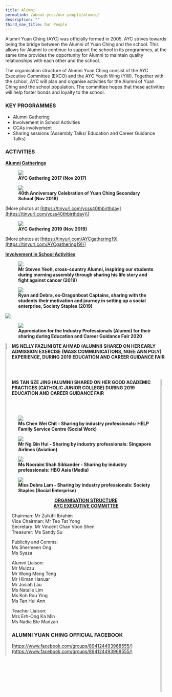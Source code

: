 ```yaml
---
title: Alumni
permalink: /about-ycss/our-people/alumni/
description: ""
third_nav_title: Our People
---
```

Alumni Yuan Ching (AYC) was officially formed in 2005. AYC strives towards being the bridge between the Alumni of Yuan Ching and the school. This allows for Alumni to continue to support the school in its programmes, at the same time provides the opportunity for Alumni to maintain quality relationships with each other and the school. 

The organisation structure of Alumni Yuan Ching consist of the AYC Executive Committee (EXCO) and the AYC Youth Wing (YW). Together with the school, AYC will plan and organise activities for the Alumni of Yuan Ching and the school population. The committee hopes that these activities will help foster bonds and loyalty to the school.

###  KEY PROGRAMMES

*   Alumni Gathering
*   Involvement in School Activities
*   CCAs involvement
*   Sharing sessions (Assembly Talks/ Education and Career Guidance Talks)

### ACTIVITIES

<u><strong> Alumni Gatherings </strong></u>

<figure>
<img src="/images/AYC%20Gathering%202017%20(Nov%202017).jpg">
<figcaption> <strong> AYC Gathering 2017 (Nov 2017) </strong> </figcaption>
</figure>

<figure>
<img src="/images/40th%20Anniversary%20Celeb%20of%20YCSS%20Nov%202018.jpg">
<figcaption> <strong> 40th Anniversary Celebration of Yuan Ching Secondary School (Nov 2018) </strong> </figcaption>
</figure>

\[More photos at [https://tinyurl.com/ycss40thbirthday](https://tinyurl.com/ycss40thbirthday)\]

<figure>
<img src="/images/AYC%20Gathering%202019%20Nov%202019.jpg">
<figcaption> <strong> AYC Gathering 2019 (Nov 2019) </strong> </figcaption>
</figure>

\[More photos at [https://tinyurl.com/AYCgathering19](https://tinyurl.com/AYCgathering19)\]

<u><strong> Involvement in School Activities </strong></u>

<figure>
<img src="/images/Mr%20Steven%20Yeoh%202019.jpg">
<figcaption> <strong> Mr Steven Yeoh, cross-country Alumni, inspiring our students during morning assembly through sharing his life story and fight against cancer (2019) </strong> </figcaption>
</figure>

<figure>
<img src="/images/Society%20Staples%20ALumni%202019.jpg">
<figcaption> <strong> Ryan and Debra, ex-Dragonboat Captains, sharing with the students their motivation and journey in setting up a social enterprise, Society Staples (2019) </strong> </figcaption>
</figure>

![](/images/alumni.jpg)

<figure>
<img src="/images/Alumni%20ECG%20Fair%202020%20(2).jpg">
<figcaption> <strong> Appreciation for the Industry Professionals (Alumni) for their sharing during Education and Career Guidance Fair 2020 </strong> </figcaption>
</figure>

<div>
<div style="float: left">
<img src="/images/ECG%202019.jpg"
    style="width:50%">
</div>
<div>
</div>
</div>

**MS NELLY FAZLINI BTE AHMAD (ALUMNI) SHARED ON HER EARLY ADMISSION EXERCISE (MASS COMMUNICATIONS, NGEE ANN POLY) EXPERIENCE, DURING 2019 EDUCATION AND CAREER GUIDANCE FAIR**

<br><br>

<div>
<div style="float: right">
<img src="/images/ECG%202019%20(2).jpg"
    style="width:50%">
</div>
<div>
</div>
</div>

**MS TAN SZE JING (ALUMNI) SHARED ON HER GOOD ACADEMIC PRACTICES (CATHOLIC JUNIOR COLLEGE) DURING 2019 EDUCATION AND CAREER GUIDANCE FAIR**

<br><Br>

<figure>
<img src="/images/Social%20Work%20ECG%20fair.jpg">
<figcaption> <strong>Ms Chen Wei Chit - Sharing by industry professionals: HELP Family Service Centre (Social Work)</strong> </figcaption>
</figure>

<figure>
<img src="/images/SIA%20ECG%20Fair.jpg">
<figcaption> <strong>Mr Ng Qin Hui - Sharing by industry professionals: Singapore Airlines (Aviation)</strong> </figcaption>
</figure>

<figure>
<img src="/images/HBOasia%20ECG%20Fair.jpg">
<figcaption> <strong>Ms Nooraini Shah Sikkander - Sharing by industry professionals: HBO Asia (Media)</strong> </figcaption>
</figure>

<figure>
<img src="images/Society%20Staples%20ecg%20fair.jpg">
<figcaption> <strong>Miss Debra Lam - Sharing by industry professionals: Society Staples (Social Enterprise)</strong> </figcaption>
</figure>

<center><u><strong>ORGANISATION STRUCTURE <br>
	AYC EXECUTIVE COMMITTEE </strong></u> </center>
	
Chairman:	Mr Zulkifli Ibrahim <br>
Vice Chairman:	Mr Teo Tat Yong <br>
Secretary:	Mr Vincent Chan Voon Shen <br>
Treasurer:	Ms Sandy Su

Publicity and Comms: <Br>
Ms Shermeen Ong <br>
Ms Syaza

Alumni Liaison:	<br>
Mr Muizzu <br>
Mr Wong Meng Teng <br>
Mr Hilman Hanuar <br>
Mr Josiah Lau <Br>
Ms Natalie Lim <Br>
Ms Koh Rou Ying <br>
Ms Tan Hui Ann

Teacher Liaison: <br>
Mrs Erh-Ong Ka Min <br>
Ms Nadia Bte Madzan

### ALUMNI YUAN CHING OFFICIAL FACEBOOK

[https://www.facebook.com/groups/894124493968555/](https://www.facebook.com/groups/894124493968555/)